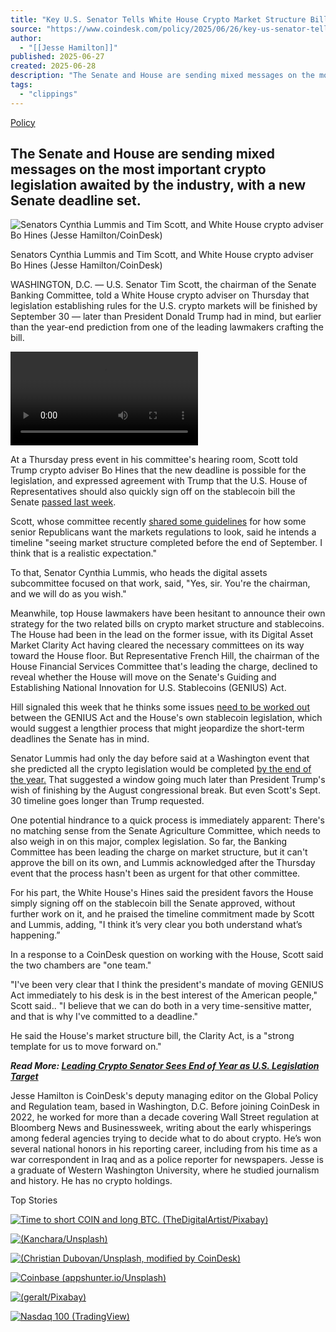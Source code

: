 ```yaml
---
title: "Key U.S. Senator Tells White House Crypto Market Structure Bill Will Be Done by Sept. 30"
source: "https://www.coindesk.com/policy/2025/06/26/key-us-senator-tells-white-house-crypto-market-structure-bill-will-be-done-by-sept-30"
author:
  - "[[Jesse Hamilton]]"
published: 2025-06-27
created: 2025-06-28
description: "The Senate and House are sending mixed messages on the most important crypto legislation awaited by the industry, with a new Senate deadline set."
tags:
  - "clippings"
---
```

[Policy](https://www.coindesk.com/policy)

## The Senate and House are sending mixed messages on the most important crypto legislation awaited by the industry, with a new Senate deadline set.

![Senators Cynthia Lummis and Tim Scott, and White House crypto adviser Bo Hines (Jesse Hamilton/CoinDesk)](https://www.coindesk.com/_next/image?url=https%3A%2F%2Fcdn.sanity.io%2Fimages%2Fs3y3vcno%2Fproduction%2F3fa45e8be6ad2283c14edfb6f0ac822b5a4ecf5a-3455x1943.jpg%3Fauto%3Dformat&w=3840&q=75)

Senators Cynthia Lummis and Tim Scott, and White House crypto adviser Bo Hines (Jesse Hamilton/CoinDesk)

WASHINGTON, D.C. — U.S. Senator Tim Scott, the chairman of the Senate Banking Committee, told a White House crypto adviser on Thursday that legislation establishing rules for the U.S. crypto markets will be finished by September 30 — later than President Donald Trump had in mind, but earlier than the year-end prediction from one of the leading lawmakers crafting the bill.

<video aria-label="Connatix video player" role="application" title="" src="blob:https://www.coindesk.com/65332f3a-fbe3-4561-b7e4-f1453abc2b7a"></video>

At a Thursday press event in his committee's hearing room, Scott told Trump crypto adviser Bo Hines that the new deadline is possible for the legislation, and expressed agreement with Trump that the U.S. House of Representatives should also quickly sign off on the stablecoin bill the Senate [passed last week](https://www.coindesk.com/policy/2025/06/17/u-s-senate-passes-genius-act-to-regulate-stablecoins-marking-crypto-industry-win).

Scott, whose committee recently [shared some guidelines](https://www.coindesk.com/policy/2025/06/24/u-s-senators-pitch-new-crypto-market-structure-framework-as-hearing-approaches) for how some senior Republicans want the markets regulations to look, said he intends a timeline "seeing market structure completed before the end of September. I think that is a realistic expectation."

To that, Senator Cynthia Lummis, who heads the digital assets subcommittee focused on that work, said, "Yes, sir. You're the chairman, and we will do as you wish."

Meanwhile, top House lawmakers have been hesitant to announce their own strategy for the two related bills on crypto market structure and stablecoins. The House had been in the lead on the former issue, with its Digital Asset Market Clarity Act having cleared the necessary committees on its way toward the House floor. But Representative French Hill, the chairman of the House Financial Services Committee that's leading the charge, declined to reveal whether the House will move on the Senate's Guiding and Establishing National Innovation for U.S. Stablecoins (GENIUS) Act.

Hill signaled this week that he thinks some issues [need to be worked out](https://www.coindesk.com/policy/2025/06/23/as-trump-calls-for-rapid-stablecoin-bill-passage-key-lawmaker-hints-at-more-talks) between the GENIUS Act and the House's own stablecoin legislation, which would suggest a lengthier process that might jeopardize the short-term deadlines the Senate has in mind.

Senator Lummis had only the day before said at a Washington event that she predicted all the crypto legislation would be completed [by the end of the year.](https://www.coindesk.com/policy/2025/06/25/leading-crypto-senator-sees-end-of-year-as-u-s-legislation-target) That suggested a window going much later than President Trump's wish of finishing by the August congressional break. But even Scott's Sept. 30 timeline goes longer than Trump requested.

One potential hindrance to a quick process is immediately apparent: There's no matching sense from the Senate Agriculture Committee, which needs to also weigh in on this major, complex legislation. So far, the Banking Committee has been leading the charge on market structure, but it can't approve the bill on its own, and Lummis acknowledged after the Thursday event that the process hasn't been as urgent for that other committee.

For his part, the White House's Hines said the president favors the House simply signing off on the stablecoin bill the Senate approved, without further work on it, and he praised the timeline commitment made by Scott and Lummis, adding, "I think it’s very clear you both understand what’s happening.”

In a response to a CoinDesk question on working with the House, Scott said the two chambers are "one team."

"I've been very clear that I think the president's mandate of moving GENIUS Act immediately to his desk is in the best interest of the American people," Scott said.. "I believe that we can do both in a very time-sensitive matter, and that is why I've committed to a deadline."

He said the House's market structure bill, the Clarity Act, is a "strong template for us to move forward on."

***Read More: [Leading Crypto Senator Sees End of Year as U.S. Legislation Target](https://www.coindesk.com/policy/2025/06/25/leading-crypto-senator-sees-end-of-year-as-u-s-legislation-target)***

Jesse Hamilton is CoinDesk's deputy managing editor on the Global Policy and Regulation team, based in Washington, D.C. Before joining CoinDesk in 2022, he worked for more than a decade covering Wall Street regulation at Bloomberg News and Businessweek, writing about the early whisperings among federal agencies trying to decide what to do about crypto. He’s won several national honors in his reporting career, including from his time as a war correspondent in Iraq and as a police reporter for newspapers. Jesse is a graduate of Western Washington University, where he studied journalism and history. He has no crypto holdings.

Top Stories

[![Time to short COIN and long BTC. (TheDigitalArtist/Pixabay)](https://www.coindesk.com/_next/image?url=https%3A%2F%2Fcdn.sanity.io%2Fimages%2Fs3y3vcno%2Fproduction%2Fb6856781e7ae72fda03961c2a83ba2386d3ec0ef-1280x958.jpg%3Fauto%3Dformat&w=2048&q=75)](https://www.coindesk.com/markets/2025/06/27/time-to-short-coinbase-coin-and-long-bitcoin-btc-as-high-flying-coinbase-nears-overvaluation-10x-research)

[![(Kanchara/Unsplash)](https://www.coindesk.com/_next/image?url=https%3A%2F%2Fcdn.sanity.io%2Fimages%2Fs3y3vcno%2Fproduction%2F08e793cc64ea542c2e3037c34891fab1f1ede82a-1920x1280.jpg%3Fauto%3Dformat&w=2048&q=75)](https://www.coindesk.com/markets/2025/06/27/core-scientific-could-top-30-on-coreweave-buyout-deal-cantor-fitzgerald)

[![(Christian Dubovan/Unsplash, modified by CoinDesk)](https://www.coindesk.com/_next/image?url=https%3A%2F%2Fcdn.sanity.io%2Fimages%2Fs3y3vcno%2Fproduction%2F17e570642967fe96dd37e19685add1244c2dc52f-1280x818.jpg%3Fauto%3Dformat&w=2048&q=75)](https://www.coindesk.com/business/2025/06/27/bolt-embraces-stablecoin-payments-for-global-marketplaces-as-digital-dollar-race-heats-up)

[![Coinbase (appshunter.io/Unsplash)](https://www.coindesk.com/_next/image?url=https%3A%2F%2Fcdn.sanity.io%2Fimages%2Fs3y3vcno%2Fproduction%2F868ae20c7c05b3aab1825f55f45b74a9484fd851-1920x1280.jpg%3Fauto%3Dformat&w=2048&q=75)](https://www.coindesk.com/business/2025/06/27/coinbase-sets-us-perpetual-style-futures-launch-as-ceo-says-firm-is-buying-bitcoin-weekly)

[![(geralt/Pixabay)](https://www.coindesk.com/_next/image?url=https%3A%2F%2Fcdn.sanity.io%2Fimages%2Fs3y3vcno%2Fproduction%2F649040dd22065c7ac2ba0b00755c96960e4c9541-1280x469.jpg%3Fauto%3Dformat&w=2048&q=75)](https://www.coindesk.com/markets/2025/06/27/xrp-solana-lead-profit-taking-among-crypto-majors-even-as-bullish-mood-persists)

[![Nasdaq 100 (TradingView)](https://www.coindesk.com/_next/image?url=https%3A%2F%2Fcdn.sanity.io%2Fimages%2Fs3y3vcno%2Fproduction%2F0cf6ef2454fd60f067c1520dd923f735c902864b-1438x867.png%3Fauto%3Dformat&w=2048&q=75)](https://www.coindesk.com/markets/2025/06/27/nasdaq-hits-record-while-bitcoin-gold-remain-under-pressure-after-latest-macro-data)